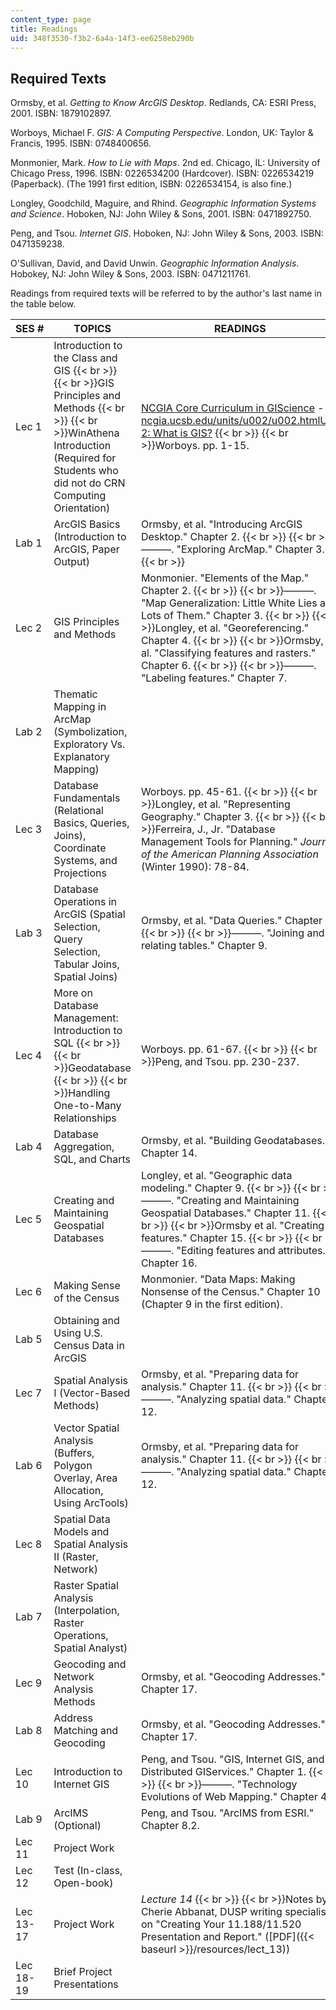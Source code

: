 ```yaml
---
content_type: page
title: Readings
uid: 348f3530-f3b2-6a4a-14f3-ee6258eb290b
---
```


Required Texts
--------------

Ormsby, et al. _Getting to Know ArcGIS Desktop_. Redlands, CA: ESRI Press, 2001. ISBN: 1879102897.

Worboys, Michael F. _GIS: A Computing Perspective_. London, UK: Taylor & Francis, 1995. ISBN: 0748400656.

Monmonier, Mark. _How to Lie with Maps_. 2nd ed. Chicago, IL: University of Chicago Press, 1996. ISBN: 0226534200 (Hardcover). ISBN: 0226534219 (Paperback). (The 1991 first edition, ISBN: 0226534154, is also fine.)

Longley, Goodchild, Maguire, and Rhind. _Geographic Information Systems and Science_. Hoboken, NJ: John Wiley & Sons, 2001. ISBN: 0471892750.

Peng, and Tsou. _Internet GIS_. Hoboken, NJ: John Wiley & Sons, 2003. ISBN: 0471359238.

O'Sullivan, David, and David Unwin. _Geographic Information Analysis_. Hobokey, NJ: John Wiley & Sons, 2003. ISBN: 0471211761.

Readings from required texts will be referred to by the author's last name in the table below.

| SES # | TOPICS | READINGS |
| --- | --- | --- |
| Lec 1 | Introduction to the Class and GIS  {{< br >}}  {{< br >}}GIS Principles and Methods  {{< br >}}  {{< br >}}WinAthena Introduction (Required for Students who did not do CRN Computing Orientation) | [NCGIA Core Curriculum in GIScience](http://ncgia.ucsb.edu/units/u002/u002.html) - [ncgia.ucsb.edu/units/u002/u002.html](http://ncgia.ucsb.edu/units/u002/u002.html)[Unit 2: What is GIS?](http://www.ncgia.ucsb.edu/giscc/units/u002/)  {{< br >}}  {{< br >}}Worboys. pp. 1-15. |
| Lab 1 | ArcGIS Basics (Introduction to ArcGIS, Paper Output) | Ormsby, et al. "Introducing ArcGIS Desktop." Chapter 2.  {{< br >}}  {{< br >}}———. "Exploring ArcMap." Chapter 3.  {{< br >}}  |
| Lec 2 | GIS Principles and Methods | Monmonier. "Elements of the Map." Chapter 2.  {{< br >}}  {{< br >}}———. "Map Generalization: Little White Lies and Lots of Them." Chapter 3.  {{< br >}}  {{< br >}}Longley, et al. "Georeferencing." Chapter 4.  {{< br >}}  {{< br >}}Ormsby, et al. "Classifying features and rasters." Chapter 6.  {{< br >}}  {{< br >}}———. "Labeling features." Chapter 7. |
| Lab 2 | Thematic Mapping in ArcMap (Symbolization, Exploratory Vs. Explanatory Mapping) | &nbsp; |
| Lec 3 | Database Fundamentals (Relational Basics, Queries, Joins), Coordinate Systems, and Projections | Worboys. pp. 45-61.  {{< br >}}  {{< br >}}Longley, et al. "Representing Geography." Chapter 3.  {{< br >}}  {{< br >}}Ferreira, J., Jr. "Database Management Tools for Planning." _Journal of the American Planning Association_ (Winter 1990): 78-84. |
| Lab 3 | Database Operations in ArcGIS (Spatial Selection, Query Selection, Tabular Joins, Spatial Joins) | Ormsby, et al. "Data Queries." Chapter 8.  {{< br >}}  {{< br >}}———. "Joining and relating tables." Chapter 9. |
| Lec 4 | More on Database Management: Introduction to SQL  {{< br >}}  {{< br >}}Geodatabase  {{< br >}}  {{< br >}}Handling One-to-Many Relationships | Worboys. pp. 61-67.  {{< br >}}  {{< br >}}Peng, and Tsou. pp. 230-237. |
| Lab 4 | Database Aggregation, SQL, and Charts | Ormsby, et al. "Building Geodatabases." Chapter 14. |
| Lec 5 | Creating and Maintaining Geospatial Databases | Longley, et al. "Geographic data modeling." Chapter 9.  {{< br >}}  {{< br >}}———. "Creating and Maintaining Geospatial Databases." Chapter 11.  {{< br >}}  {{< br >}}Ormsby et al. "Creating features." Chapter 15.  {{< br >}}  {{< br >}}———. "Editing features and attributes." Chapter 16. |
| Lec 6 | Making Sense of the Census | Monmonier. "Data Maps: Making Nonsense of the Census." Chapter 10 (Chapter 9 in the first edition). |
| Lab 5 | Obtaining and Using U.S. Census Data in ArcGIS | &nbsp; |
| Lec 7 | Spatial Analysis I (Vector-Based Methods) | Ormsby, et al. "Preparing data for analysis." Chapter 11.  {{< br >}}  {{< br >}}———. "Analyzing spatial data." Chapter 12. |
| Lab 6 | Vector Spatial Analysis (Buffers, Polygon Overlay, Area Allocation, Using ArcTools) | Ormsby, et al. "Preparing data for analysis." Chapter 11.  {{< br >}}  {{< br >}}———. "Analyzing spatial data." Chapter 12. |
| Lec 8 | Spatial Data Models and Spatial Analysis II (Raster, Network) | &nbsp; |
| Lab 7 | Raster Spatial Analysis (Interpolation, Raster Operations, Spatial Analyst) | &nbsp; |
| Lec 9 | Geocoding and Network Analysis Methods | Ormsby, et al. "Geocoding Addresses." Chapter 17. |
| Lab 8 | Address Matching and Geocoding | Ormsby, et al. "Geocoding Addresses." Chapter 17. |
| Lec 10 | Introduction to Internet GIS | Peng, and Tsou. "GIS, Internet GIS, and Distributed GIServices." Chapter 1.  {{< br >}}  {{< br >}}———. "Technology Evolutions of Web Mapping." Chapter 4. |
| Lab 9 | ArcIMS (Optional) | Peng, and Tsou. "ArcIMS from ESRI." Chapter 8.2. |
| Lec 11 | Project Work | &nbsp; |
| Lec 12 | Test (In-class, Open-book) | &nbsp; |
| Lec 13-17 | Project Work | _Lecture 14_  {{< br >}}  {{< br >}}Notes by Cherie Abbanat, DUSP writing specialist, on "Creating Your 11.188/11.520 Presentation and Report." ([PDF]({{< baseurl >}}/resources/lect_13)) |
| Lec 18-19 | Brief Project Presentations |